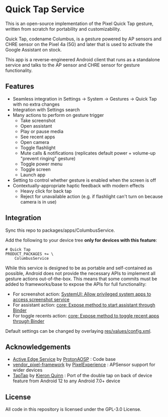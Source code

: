 # Quick Tap Service

This is an open-source implementation of the Pixel Quick Tap gesture, written from scratch for portability and customizability.

Quick Tap, codename Columbus, is a gesture powered by AP sensors and CHRE sensor on the Pixel 4a (5G) and later that is used to activate the Google Assistant on stock.

This app is a reverse-engineered Android client that runs as a standalone service and talks to the AP sensor and CHRE sensor for gesture functionality.

## Features

- Seamless integration in Settings → System → Gestures → Quick Tap with no extra changes
- Integration with Settings search
- Many actions to perform on gesture trigger
  - Take screenshot
  - Open assistant
  - Play or pause media
  - See recent apps
  - Open camera
  - Toggle flashlight
  - Mute calls & notifications (replicates default power + volume-up "prevent ringing" gesture)
  - Toggle power menu
  - Toggle screen
  - Launch app
- Setting to control whether gesture is enabled when the screen is off
- Contextually-appropriate haptic feedback with modern effects
  - Heavy click for back tap
  - Reject for unavailable action (e.g. if flashlight can't turn on because camera is in use)

## Integration

Sync this repo to packages/apps/ColumbusService.

Add the following to your device tree **only for devices with this feature**:

```make
# Quick Tap
PRODUCT_PACKAGES += \
    ColumbusService
```

While this service is designed to be as portable and self-contained as possible, Android does not provide the necessary APIs to implement all gesture actions out-of-the-box. This means that some commits must be added to frameworks/base to expose the APIs for full functionality:

- For screenshot action: [SystemUI: Allow privileged system apps to access screenshot service](https://github.com/ProtonAOSP/android_frameworks_base/commit/013c590411435569077228aacf1e246678c366ab)
- For assistant action: [core: Expose method to start assistant through Binder](https://github.com/ProtonAOSP/android_frameworks_base/commit/2b950e103e865aa6a1fe8a917964e0069d4c4037)
- For toggle recents action: [core: Expose method to toggle recent apps through Binder](https://github.com/TheParasiteProject/frameworks_base/commit/903aa739452e47b765434cc77a89b6e7f49f972b)

Default settings can be changed by overlaying [res/values/config.xml](https://github.com/TheParasiteProject/packages_apps_ColumbusService/blob/main/res/values/config.xml).

## Acknowledgements

- [Active Edge Service](https://github.com/ProtonAOSP/android_packages_apps_ElmyraService) by [ProtonAOSP](https://github.com/ProtonAOSP) : Code base
- [vendor_pixel-framework](https://github.com/PixelExperience/vendor_pixel-framework) by [PixelExperience](https://github.com/PixelExperience) : APSensor support for wider devices
- [TapTap](https://github.com/KieronQuinn/TapTap) by [Kieron Quinn](https://github.com/KieronQuinn) : Port of the double tap on back of device feature from Android 12 to any Android 7.0+ device

## License

All code in this repository is licensed under the GPL-3.0 License.
